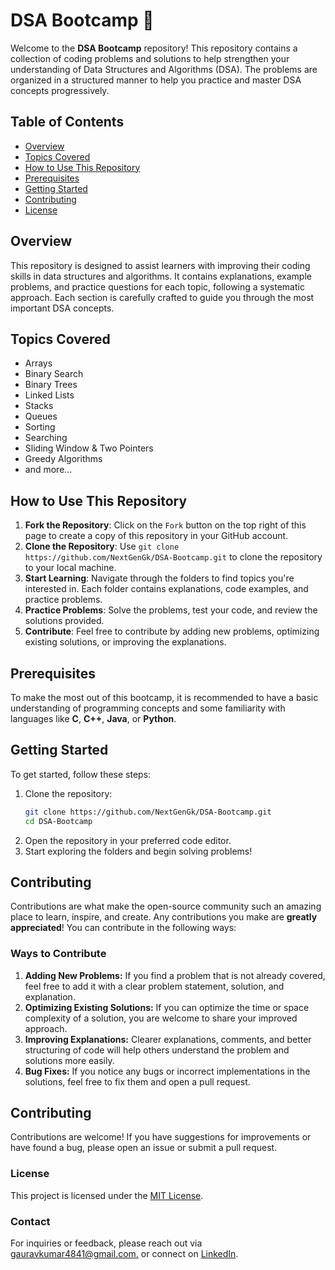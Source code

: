 # DSA Bootcamp 🚀

Welcome to the **DSA Bootcamp** repository! This repository contains a collection of coding problems and solutions to help strengthen your understanding of Data Structures and Algorithms (DSA). The problems are organized in a structured manner to help you practice and master DSA concepts progressively.

## Table of Contents

- [Overview](#overview)
- [Topics Covered](#topics-covered)
- [How to Use This Repository](#how-to-use-this-repository)
- [Prerequisites](#prerequisites)
- [Getting Started](#getting-started)
- [Contributing](#contributing)
- [License](#license)

## Overview

This repository is designed to assist learners with improving their coding skills in data structures and algorithms. It contains explanations, example problems, and practice questions for each topic, following a systematic approach. Each section is carefully crafted to guide you through the most important DSA concepts.

## Topics Covered

- Arrays
- Binary Search
- Binary Trees
- Linked Lists
- Stacks
- Queues
- Sorting
- Searching
- Sliding Window & Two Pointers
- Greedy Algorithms
- and more...

## How to Use This Repository

1. **Fork the Repository**: Click on the `Fork` button on the top right of this page to create a copy of this repository in your GitHub account.
2. **Clone the Repository**: Use `git clone https://github.com/NextGenGk/DSA-Bootcamp.git` to clone the repository to your local machine.
3. **Start Learning**: Navigate through the folders to find topics you're interested in. Each folder contains explanations, code examples, and practice problems.
4. **Practice Problems**: Solve the problems, test your code, and review the solutions provided.
5. **Contribute**: Feel free to contribute by adding new problems, optimizing existing solutions, or improving the explanations.

## Prerequisites

To make the most out of this bootcamp, it is recommended to have a basic understanding of programming concepts and some familiarity with languages like **C**, **C++**, **Java**, or **Python**.

## Getting Started

To get started, follow these steps:

1. Clone the repository:
   ```bash
   git clone https://github.com/NextGenGk/DSA-Bootcamp.git
   cd DSA-Bootcamp

2. Open the repository in your preferred code editor.
3. Start exploring the folders and begin solving problems!

## Contributing

Contributions are what make the open-source community such an amazing place to learn, inspire, and create. Any contributions you make are **greatly appreciated**! You can contribute in the following ways:

### Ways to Contribute

1. **Adding New Problems:** If you find a problem that is not already covered, feel free to add it with a clear problem statement, solution, and explanation.
2. **Optimizing Existing Solutions:** If you can optimize the time or space complexity of a solution, you are welcome to share your improved approach.
3. **Improving Explanations:** Clearer explanations, comments, and better structuring of code will help others understand the problem and solutions more easily.
4. **Bug Fixes:** If you notice any bugs or incorrect implementations in the solutions, feel free to fix them and open a pull request.

## Contributing

Contributions are welcome! If you have suggestions for improvements or have found a bug, please open an issue or submit a pull request.

### License

This project is licensed under the [MIT License](LICENSE).

### Contact

For inquiries or feedback, please reach out via [gauravkumar4841@gmail.com.](mailto:gauravkumar4841@gmail.com) or connect on [LinkedIn](https://www.linkedin.com/in/gauravkumar077/).

